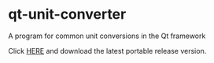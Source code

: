 # qt-unit-converter
A program for common unit conversions in the Qt framework

Click [HERE](https://github.com/30vam/qt-unit-converter/releases) and download the latest portable release version.

